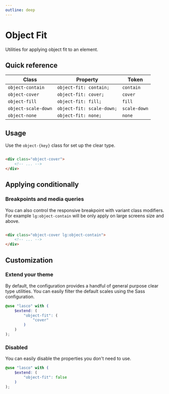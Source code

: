 ```yaml
---
outline: deep
---
```


# Object Fit

Utilities for applying object fit to an element.

## Quick reference

| Class               | Property                  | Token        |
|---------------------|---------------------------|--------------|
| `object-contain`    | `object-fit: contain;`    | `contain`    |
| `object-cover`      | `object-fit: cover;`      | `cover`      |
| `object-fill`       | `object-fit: fill;`       | `fill`       |
| `object-scale-down` | `object-fit: scale-down;` | `scale-down` |
| `object-none`       | `object-fit: none;`       | `none`       |

## Usage

Use the `object-{key}` class for set up the clear type.

```html

<div class="object-cover">
    <!-- ... -->
</div>
```

## Applying conditionally

### Breakpoints and media queries

You can also control the responsive breakpoint with variant class modifiers. For example `lg:object-contain` will be
only apply on large screens size and above.

```html

<div class="object-cover lg:object-contain">
    <!-- ... -->
</div>
```

## Customization

### Extend your theme

By default, the configuration provides a handful of general purpose clear type utilities. You can easily filter the
default scales using the Sass configuration.

```scss
@use "lasco" with (
    $extend: (
        "object-fit": (
            "cover"
        )
    )
);
```

### Disabled

You can easily disable the properties you don't need to use.

```scss
@use "lasco" with (
    $extend: (
        "object-fit": false
    )
);
```
